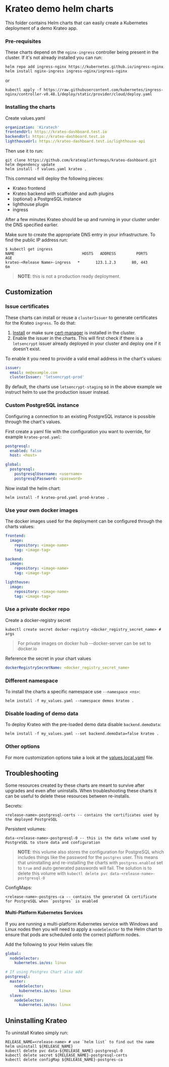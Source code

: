 # Krateo demo helm charts

This folder contains Helm charts that can easily create a Kubernetes deployment of a demo Krateo app.

### Pre-requisites

These charts depend on the `nginx-ingress` controller being present in the cluster. If it's not already installed you
can run:

```shell
helm repo add ingress-nginx https://kubernetes.github.io/ingress-nginx
helm install nginx-ingress ingress-nginx/ingress-nginx
```

or

```
kubectl apply -f https://raw.githubusercontent.com/kubernetes/ingress-nginx/controller-v0.48.1/deploy/static/provider/cloud/deploy.yaml
```

### Installing the charts

Create values.yaml

```yaml
organization: 'Kiratech'
frontendUrl: https://krateo-dashboard.test.io
backendUrl: https://krateo-dashboard.test.io
lighthouseUrl: https://krateo-dashboard.test.io/lighthouse-api
```

Then use it to run:

```shell
git clone https://github.com/krateoplatformops/krateo-dashboard.git
helm dependency update
helm install -f values.yaml krateo .
```

This command will deploy the following pieces:

- Krateo frontend
- Krateo backend with scaffolder and auth plugins
- (optional) a PostgreSQL instance
- lighthouse plugin
- ingress

After a few minutes Krateo should be up and running in your cluster under the DNS specified earlier.

Make sure to create the appropriate DNS entry in your infrastructure. To find the public IP address run:

```shell
$ kubectl get ingress
NAME                              HOSTS   ADDRESS         PORTS        AGE
krateo-<Release Name>-ingress   *       123.1.2.3       80, 443      6m
```

> **NOTE**: this is not a production ready deployment.

## Customization

### Issue certificates

These charts can install or reuse a `clusterIssuer` to generate certificates for the Krateo `ingress`. To do that:

1. [Install][install-cert-manager] or make sure [cert-manager][cert-manager] is installed in the cluster.
2. Enable the issuer in the charts. This will first check if there is a `letsencrypt` issuer already deployed in your
   cluster and deploy one if it doesn't exist.

To enable it you need to provide a valid email address in the chart's values:

```yaml
issuer:
  email: me@example.com
  clusterIssuer: 'letsencrypt-prod'
```

By default, the charts use `letsencrypt-staging` so in the above example we instruct helm to use the production issuer
instead.

[cert-manager]: https://cert-manager.io/docs/
[install-cert-manager]: https://cert-manager.io/docs/installation/kubernetes/#installing-with-helm

### Custom PostgreSQL instance

Configuring a connection to an existing PostgreSQL instance is possible through the chart's values.

First create a yaml file with the configuration you want to override, for example `krateo-prod.yaml`:

```yaml
postgresql:
  enabled: false
  host: <host>

global:
  postgresql:
    postgresqlUsername: <username>
    postgresqlPassword: <password>
```

Now install the helm chart:

```shell
helm install -f krateo-prod.yaml prod-krateo .
```

### Use your own docker images

The docker images used for the deployment can be configured through the charts values:

```yaml
frontend:
  image:
    repository: <image-name>
    tag: <image-tag>

backend:
  image:
    repository: <image-name>
    tag: <image-tag>

lighthouse:
  image:
    repository: <image-name>
    tag: <image-tag>
```

### Use a private docker repo

Create a docker-registry secret

```shell
kubectl create secret docker-registry <docker_registry_secret_name> # args
```

> For private images on docker hub --docker-server can be set to docker.io

Reference the secret in your chart values

```yaml
dockerRegistrySecretName: <docker_registry_secret_name>
```

### Different namespace

To install the charts a specific namespace use `--namespace <ns>`:

```shell
helm install -f my_values.yaml --namespace demos krateo .
```

### Disable loading of demo data

To deploy Krateo with the pre-loaded demo data disable `backend.demoData`:

```shell
helm install -f my_values.yaml --set backend.demoData=false krateo .
```

### Other options

For more customization options take a look at the [values.local.yaml](values.local.yaml) file.

## Troubleshooting

Some resources created by these charts are meant to survive after upgrades and even after uninstalls. When
troubleshooting these charts it can be useful to delete these resources between re-installs.

Secrets:

```
<release-name>-postgresql-certs -- contains the certificates used by the deployed PostgreSQL
```

Persistent volumes:

```
data-<release-name>-postgresql-0 -- this is the data volume used by PostgreSQL to store data and configuration
```

> **NOTE**: this volume also stores the configuration for PostgreSQL which includes things like the password for the
> `postgres` user. This means that uninstalling and re-installing the charts with `postgres.enabled` set to `true` and
> auto generated passwords will fail. The solution is to delete this volume with
> `kubectl delete pvc data-<release-name>-postgresql-0`

ConfigMaps:

```
<release-name>-postgres-ca -- contains the generated CA certificate for PostgreSQL when `postgres` is enabled
```

#### Multi-Platform Kubernetes Services

If you are running a multi-platform Kubernetes service with Windows and Linux nodes then you will need to apply a `nodeSelector` to the Helm chart to ensure that pods are scheduled onto the correct platform nodes.

Add the following to your Helm values file:

```yaml
global:
  nodeSelector:
    kubernetes.io/os: linux

# If using Postgres Chart also add
postgresql:
  master:
    nodeSelector:
      kubernetes.io/os: linux
  slave:
    nodeSelector:
      kubernetes.io/os: linux
```

<!-- TODO Add example command when we know the final name of the charts -->

## Uninstalling Krateo

To uninstall Krateo simply run:

```shell
RELEASE_NAME=<release-name> # use `helm list` to find out the name
helm uninstall ${RELEASE_NAME}
kubectl delete pvc data-${RELEASE_NAME}-postgresql-0
kubectl delete secret ${RELEASE_NAME}-postgresql-certs
kubectl delete configMap ${RELEASE_NAME}-postgres-ca
```
